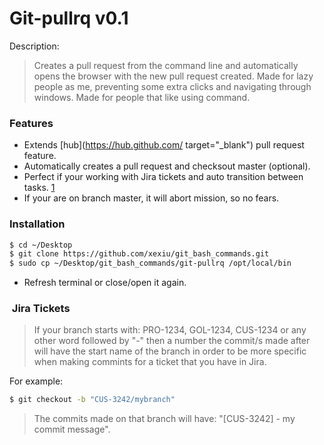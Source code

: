 # Git-pullrq v0.1

Description:
> Creates a pull request from the command line and automatically opens the browser with the new pull request created.
> Made for lazy people as me, preventing some extra clicks and navigating through windows.
> Made for people that like using command.

### Features

- Extends [hub](https://hub.github.com/ target="_blank") pull request feature.
- Automatically creates a pull request and checksout master (optional).
- Perfect if your working with Jira tickets and auto transition between tasks. [1](#jira)
- If your are on branch master, it will abort mission, so no fears.


### Installation

```sh
$ cd ~/Desktop
$ git clone https://github.com/xexiu/git_bash_commands.git
$ sudo cp ~/Desktop/git_bash_commands/git-pullrq /opt/local/bin
```

- Refresh terminal or close/open it again.

### <a name="jira"></a> Jira Tickets
> If your branch starts with: PRO-1234, GOL-1234, CUS-1234 or any other word followed by "-" then a number
> the commit/s made after will have the start name of the branch in
> order to be more specific when making commints for a ticket that you have in Jira.

For example:

```sh
$ git checkout -b "CUS-3242/mybranch"
```

> The commits made on that branch will have: "[CUS-3242] - my commit message".
